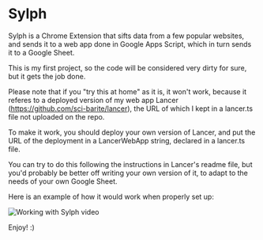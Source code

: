 # Sylph

Sylph is a Chrome Extension that sifts data from a few popular websites, and sends it to a web app done in Google Apps Script, which in turn sends it to a Google Sheet.

This is my first project, so the code will be considered very dirty for sure, but it gets the job done.

Please note that if you "try this at home" as it is, it won't work, because it referes to a deployed version of my web app Lancer (https://github.com/sci-barite/lancer), the URL of which I kept in a lancer.ts file not uploaded on the repo.

To make it work, you should deploy your own version of Lancer, and put the URL of the deployment in a LancerWebApp string, declared in a lancer.ts file.

You can try to do this following the instructions in Lancer's readme file, but you'd probably be better off writing your own version of it, to adapt to the needs of your own Google Sheet.

Here is an example of how it would work when properly set up:

![Working with Sylph video](https://cdn-images-1.medium.com/max/800/0*zSQ_aYJ2K_1St3sV.gif)

Enjoy! :)